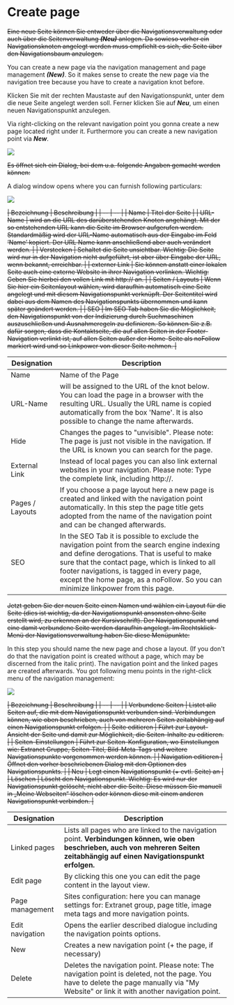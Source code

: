 # Create page

~~Eine neue Seite können Sie entweder über die Navigationsverwaltung oder auch über die Seitenverwaltung ***(Neu)*** anlegen. Da sowieso vorher ein Navigationsknoten angelegt werden muss empfiehlt es sich, die Seite über den Navigationsbaum anzulegen.~~

You can create a new page via the navigation management and page management ***(New)***. So it makes sense to create the new page via the navigation tree because you have to create a navigation knot before.

Klicken Sie mit der rechten Maustaste auf den Navigationspunkt, unter dem die neue Seite angelegt werden soll. Ferner klicken Sie auf ***Neu***, um einen neuen Navigationspunkt anzulegen.

Via right-clicking on the relevant navigation point you gonna create a new page located right under it. Furthermore you can create a new navigation point via ***New***.

![](bild16.png)

~~Es öffnet sich ein Dialog, bei dem u.a. folgende Angaben gemacht werden können:~~

A dialog window opens where you can furnish following particulars:

![](bild17.png)

~~| Bezeichnung | Beschreibung |
| -- | -- |
| Name | Titel der Seite |
| URL-Name | wird an die URL des darüberstehenden Knoten angehängt. Mit der so entstehenden URL kann die Seite im Browser aufgerufen werden. Standardmäßig wird der URL-Name automatisch aus der Eingabe im Feld ‘Name’ kopiert. Der URL Name kann anschließend aber auch verändert werden. |
| Verstecken | Schaltet die Seite unsichtbar. Wichtig: Die Seite wird nur in der Navigation nicht aufgeführt, ist aber über Eingabe der URL, wenn bekannt, erreichbar. |
| externer Link | Sie können anstatt einer lokalen Seite auch eine externe Website in ihrer Navigation verlinken. Wichtig: Geben Sie hierbei den vollen Link mit http:// an. |
| Seiten / Layouts | Wenn Sie hier ein Seitenlayout wählen, wird daraufhin automatisch eine Seite angelegt und mit diesem Navigationspunkt verknüpft. Der Seitentitel wird dabei aus dem Namen des Navigationspunkts übernommen und kann später geändert werden. |
| SEO | Im SEO Tab haben Sie die Möglichkeit, den Navigationspunkt von der Indizierung durch Suchmaschinen auszuschließen und Ausnahmeregeln zu definieren. So können Sie z.B. dafür sorgen, dass die Kontaktseite, die auf allen Seiten in der Footer-Navigation verlinkt ist, auf allen Seiten außer der Home-Seite als noFollow markiert wird und so Linkpower von dieser Seite nehmen. |~~


| Designation | Description |
| -- | -- |
| Name | Name of the Page |
| URL-Name | will be assigned to the URL of the knot below. You can load the page in a browser with the resulting URL. Usually the URL name is copied automatically from the box 'Name'. It is also possible to change the name afterwards. |
| Hide | Changes the pages to "unvisible". Please note: The page is just not visible in the navigation. If the URL is known you can search for the page. |
| External Link | Instead of local pages you can also link external websites in your navigation. Please note: Type the complete link, including http://. |
| Pages / Layouts | If you choose a page layout here a new page is created and linked with the navigation point automatically. In this step the page title gets adopted from the name of the navigation point and can be changed afterwards. |
| SEO | In the SEO Tab it is possible to exclude the navigation point from the search engine indexing and define derogations. That is useful to make sure that the contact page, which is linked to all footer navigations, is tagged in every page, except the home page, as a noFollow. So you can minimize linkpower from this page. |


~~Jetzt geben Sie der neuen Seite einen Namen und wählen ein Layout für die Seite (dies ist wichtig, da der Navigationspunkt ansonsten ohne Seite erstellt wird, zu erkennen an der Kursivschrift). Der Navigationspunkt und eine damit verbundene Seite werden daraufhin angelegt. Im Rechtsklick-Menü der Navigationsverwaltung haben Sie diese Menüpunkte:~~

In this step you should name the new page and chose a layout. (If you don't do that the navigation point is created without a page, which may be discerned from the italic print). The navigation point and the linked pages are created afterwards. You got following menu points in the right-click menu of the navigation management:



![](bild18.png)


~~| Bezeichnung | Beschreibung |
| -- | -- |
| Verbundene Seiten | Listet alle Seiten auf, die mit dem Navigationspunkt verbunden sind. Verbindungen können, wie oben beschrieben, auch von mehreren Seiten zeitabhängig auf einen Navigationspunkt erfolgen. |
| Seite editieren | Führt zur Layout-Ansicht der Seite und damit zur Möglichkeit, die Seiten-Inhalte zu editieren. |
| Seiten-Einstellungen | Führt zur Seiten-Konfiguration, wo Einstellungen wie: Extranet Gruppe, Seiten-Titel, Bild-Meta-Tags und weitere Navigationspunkte vorgenommen werden können. |
| Navigation editieren | Öffnet den vorher beschriebenen Dialog mit den Optionen des Navigationspunkts. |
| Neu | Legt einen Navigationspunkt (+ evtl. Seite) an |
| Löschen | Löscht den Navigationspunkt. Wichtig: Es wird nur der Navigationspunkt gelöscht, nicht aber die Seite. Diese müssen Sie manuell in „Meine Webseiten“ löschen oder können diese mit einem anderen Navigationspunkt verbinden. |~~


| Designation | Description |
| -- | -- |
| Linked pages | Lists all pages who are linked to the navigation point. **Verbindungen können, wie oben beschrieben, auch von mehreren Seiten zeitabhängig auf einen Navigationspunkt erfolgen.** |
| Edit page | By clicking this one you can edit the page content in the layout view. |
| Page management | Sites configuration: here you can manage settings for: Extranet group, page title, image meta tags and more navigation points. |
| Edit navigation | Opens the earlier described dialogue including the navigation points options. |
| New | Creates a new navigation point (+ the page, if necessary) |
| Delete | Deletes the navigation point. Please note: The navigation point is deleted, not the page. You have to delete the page manually via "My Website" or link it with another navigation point. |


